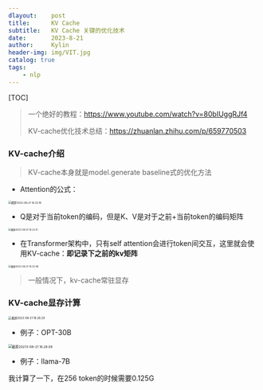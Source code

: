 ```yaml
---
dlayout:    post
title:      KV Cache
subtitle:   KV Cache 关键的优化技术
date:       2023-8-21
author:     Kylin
header-img: img/VIT.jpg
catalog: true
tags:
    - nlp
---
```




[TOC]



> 一个绝好的教程：https://www.youtube.com/watch?v=80bIUggRJf4
>
> KV-cache优化技术总结：https://zhuanlan.zhihu.com/p/659770503



### KV-cache介绍

> KV-cache本身就是model.generate baseline式的优化方法

- Attention的公式：

<img src="http://kylinhub.oss-cn-shanghai.aliyuncs.com/uPic/%E6%88%AA%E5%B1%8F2023-08-21%2016.23.18.png" alt="截屏2023-08-21 16.23.18" style="zoom:37%;" />



- Q是对于当前token的编码，但是K、V是对于之前+当前token的编码矩阵

<img src="http://kylinhub.oss-cn-shanghai.aliyuncs.com/uPic/%E6%88%AA%E5%B1%8F2023-08-21%2016.23.51.png" alt="截屏2023-08-21 16.23.51" style="zoom:33%;" />



- 在Transformer架构中，只有self attention会进行token间交互，这里就会使用KV-cache：**即记录下之前的kv矩阵**

<img src="http://kylinhub.oss-cn-shanghai.aliyuncs.com/uPic/%E6%88%AA%E5%B1%8F2023-08-21%2016.22.48.png" alt="截屏2023-08-21 16.22.48" style="zoom:33%;" />

> 一般情况下，kv-cache常驻显存





### KV-cache显存计算

<img src="http://kylinhub.oss-cn-shanghai.aliyuncs.com/uPic/%E6%88%AA%E5%B1%8F2023-08-21%2016.26.29.png" alt="截屏2023-08-21 16.26.29" style="zoom:40%;" />

- 例子：OPT-30B

<img src="http://kylinhub.oss-cn-shanghai.aliyuncs.com/uPic/%E6%88%AA%E5%B1%8F20213-08-21%2016.28.08.png" alt="截屏20213-08-21 16.28.08" style="zoom:47%;" />

- 例子：llama-7B

我计算了一下，在256 token的时候需要0.125G







